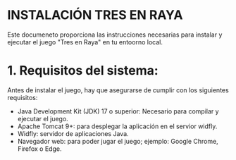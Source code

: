 # INSTALACIÓN TRES EN RAYA

Este documeneto proporciona las instrucciones necesarias para instalar y ejecutar el juego "Tres en Raya" en tu entoorno local.

# 1. Requisitos del sistema:
Antes de instalar el juego, hay que asegurarse de cumplir con los siguientes requisitos:
- Java Development Kit (JDK) 17 o superior: Necesario para compilar y ejecutar el juego.
- Apache Tomcat 9+: para desplegar la aplicación en el servior widfly.
- Widfly: servidor de aplicaciones Java.
-  Navegador web: para poder jugar el juego; ejemplo: Google Chrome, Firefox o Edge.



